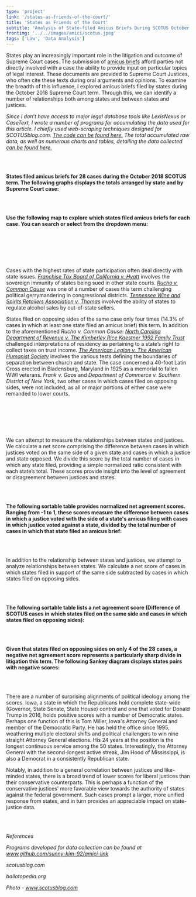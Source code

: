 ```yaml
---
type: 'project'
link: '/states-as-friends-of-the-court/'
title: 'States as Friends of the Court'
subtitle: 'Analysis of State-filed Amicus Briefs During SCOTUS October 2018 Term'
frontimg: '../../images/amici/scotus.jpeg'
tags: ['Law', 'Data Analysis']
---
```


States play an increasingly important role in the litigation and outcome of Supreme Court cases. The submission of [amicus briefs](http://www.techlawjournal.com/glossary/legal/amicus.htm) afford parties not directly involved with a case the ability to provide input on particular topics of legal interest. These documents are provided to Supreme Court Justices, who often cite these texts during oral arguments and opinions. To examine the breadth of this influence, I explored amicus briefs filed by states during the October 2018 Supreme Court term. Through this, we can identify a number of relationships both among states and between states and justices.

*Since I don’t have access to major legal database tools like LexisNexus or CaseText, I wrote a number of programs for accumulating the data used for this article. I chiefly used web-scraping techniques designed for SCOTUSblog.com. [The code can be found here.](https://github.com/sunny-kim-92/amici-link) The total accumulated raw data, as well as numerous charts and tables, detailing the data collected [can be found here.](https://docs.google.com/spreadsheets/d/19ms2JFLqjp2bGO2YD_4uz_V35Wy2kYkLSMb_2pixFb0/edit?usp=sharing)*


<br></br>

**States filed amicus briefs for 28 cases during the October 2018 SCOTUS term. The following graphs displays the totals arranged by state and by Supreme Court case:**

<amici-total-bar></amici-total-bar>
<case-bar></case-bar>

<br></br>

**Use the following map to explore which states filed amicus briefs for each case. You can search or select from the dropdown menu:**

<us-case-map></us-case-map>

<br></br>

<br></br>

Cases with the highest rates of state participation often deal directly with state issues. *[Franchise Tax Board of California v. Hyatt](https://www.scotusblog.com/case-files/cases/franchise-tax-board-of-california-v-hyatt-2/)* involves the sovereign immunity of states being sued in other state courts. *[Rucho v. Common Cause](https://www.scotusblog.com/case-files/cases/rucho-v-common-cause-2/)* was one of a number of cases this term challenging political gerrymandering in congressional districts. *[Tennessee Wine and Spirits Retailers Association v. Thomas](https://www.scotusblog.com/case-files/cases/tennessee-wine-spirits-retailers-association-v-blair/)* involved the ability of states to regulate alcohol sales by out-of-state sellers.

States filed on opposing sides of the same case only four times (14.3% of cases in which at least one state filed an amicus brief) this term. In addition to the aforementioned *Rucho v. Common Cause*: *[North Carolina Department of Revenue v. The Kimberley Rice Kaestner 1992 Family Trust](https://www.scotusblog.com/case-files/cases/franchise-tax-board-of-california-v-hyatt-2/)* challenged interpretations of residency as pertaining to a state’s right to collect taxes on trust income. *[The American Legion v. The American Humanist Society](https://www.scotusblog.com/case-files/cases/the-american-legion-v-american-humanist-association/)* involves the various tests defining the boundaries of separation between church and state. The case concerned a 40-foot Latin Cross erected in Bladensburg, Maryland in 1925 as a memorial to fallen WWI veterans. *Frank v. Gaos* and *Department of Commerce v. Southern District of New York*, two other cases in which cases filed on opposing sides, were not included, as all or major portions of either case were remanded to lower courts.

<both-bar></both-bar>

<br></br>

<br></br>

We can attempt to measure the relationships between states and justices. We calculate a net score comprising the difference between cases in which justices voted on the same side of a given state and cases in which a justice and state opposed. We divide this score by the total number of cases in which any state filed, providing a simple normalized ratio consistent with each state’s total. These scores provide insight into the level of agreement or disagreement between justices and states.

<br></br>

**The following sortable table provides normalized net agreement scores. Ranging from -1 to 1, these scores measure the difference between cases in which a justice voted with the side of a state's amicus filing with cases in which justice voted against a state, divided by the total number of cases in which that state filed an amicus brief:**

<justice-table></justice-table>

<br></br>

In addition to the relationship between states and justices, we attempt to analyze relationships between states. We calculate a net score of cases in which states filed in support of the same side subtracted by cases in which states filed on opposing sides.

<br></br>

**The following sortable table lists a net agreement score (Difference of SCOTUS cases in which states filed on the same side and cases in which states filed on opposing sides):**

<comorb-table></comorb-table>

<br></br>

**Given that states filed on opposing sides on only 4 of the 28 cases, a negative net agreement score represents a particularly sharp divide in litigation this term. The following Sankey diagram displays states pairs with negative scores:**

<sankey-chart></sankey-chart>

<br></br>

There are a number of surprising alignments of political ideology among the scores. Iowa, a state in which the Republicans hold complete state-wide (Governor, State Senate, State House) control and one that voted for Donald Trump in 2016, holds positive scores with a number of Democratic states. Perhaps one function of this is Tom Miller, Iowa's Attorney General and member of the Democratic Party. He has held the office since 1995, weathering multiple electoral shifts and political challengers to win nine straight Attorney General elections. His 24 years at the position is the longest continuous service among the 50 states. Interestingly, the Attorney General with the second-longest active streak, Jim Hood of Mississippi, is also a Democrat in a consistently Republican state.

Notably, in addition to a general correlation between justices and like-minded states, there is a broad trend of lower scores for liberal justices than their conservative counterparts. This is perhaps a function of the conservative justices’ more favorable view towards the authority of states against the federal government. Such cases prompt a larger, more unified response from states, and in turn provides an appreciable impact on state-justice data.

<br></br>

*References*

*Programs developed for data collection can be found at www.github.com/sunny-kim-92/amici-link*

*scotusblog.com*

*ballotopedia.org*

*Photo - www.scotusblog.com*